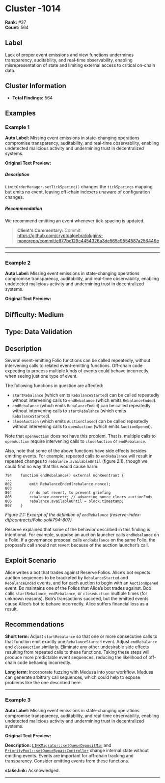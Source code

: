 # Cluster -1014

**Rank:** #37  
**Count:** 564  

## Label
Lack of proper event emissions and view functions undermines transparency, auditability, and real-time observability, enabling misrepresentation of state and limiting external access to critical on-chain data.

## Cluster Information
- **Total Findings:** 564

## Examples

### Example 1

**Auto Label:** Missing event emissions in state-changing operations compromise transparency, auditability, and real-time observability, enabling undetected malicious activity and undermining trust in decentralized systems.  

**Original Text Preview:**

##### Description
`LimitOrderManager.setTickSpacing()` changes the `tickSpacings` mapping but emits no event, leaving off-chain indexers unaware of configuration changes.
<br/>
##### Recommendation
We recommend emitting an event whenever tick-spacing is updated.

> **Client's Commentary:**
> Commit: https://github.com/cryptoalgebra/plugins-monorepo/commit/e877bc129c4454326a3de565c9554587a256449e

---

---
### Example 2

**Auto Label:** Missing event emissions in state-changing operations compromise transparency, auditability, and real-time observability, enabling undetected malicious activity and undermining trust in decentralized systems.  

**Original Text Preview:**

## Diﬃculty: Medium

## Type: Data Validation

## Description
Several event-emitting Folio functions can be called repeatedly, without intervening calls to related event-emitting functions. Off-chain code expecting to process multiple kinds of events could behave incorrectly when seeing just one type of event.

The following functions in question are affected:
- `startRebalance` (which emits `RebalanceStarted`) can be called repeatedly without intervening calls to `endRebalance` (which emits `RebalanceEnded`).
- `endRebalance` (which emits `RebalanceEnded`) can be called repeatedly without intervening calls to `startRebalance` (which emits `RebalanceStarted`).
- `closeAuction` (which emits `AuctionClosed`) can be called repeatedly without intervening calls to `openAuction` (which emits `AuctionOpened`).

Note that `openAuction` does not have this problem. That is, multiple calls to `openAuction` require intervening calls to `closeAuction` or `endRebalance`.

Also, note that some of the above functions have side effects besides emitting events. For example, repeated calls to `endRebalance` will result in repeated changes to `rebalance.availableUntil` (figure 2.1), though we could find no way that this would cause harm:

```solidity
794    function endRebalance() external nonReentrant {
...
802        emit RebalanceEnded(rebalance.nonce);
803
804        // do not revert, to prevent griefing
805        rebalance.nonce++; // advancing nonce clears auctionEnds
806        rebalance.availableUntil = block.timestamp;
807    }
```
*Figure 2.1: Excerpt of the definition of `endRebalance` (reserve-index-dtf/contracts/Folio.sol#794–807)*

Reserve explained that some of the behavior described in this finding is intentional. For example, suppose an auction launcher calls `endRebalance` on a Folio. If a governance proposal calls `endRebalance` on the same Folio, the proposal’s call should not revert because of the auction launcher’s call.

## Exploit Scenario
Alice writes a bot that trades against Reserve Folios. Alice’s bot expects auction sequences to be bracketed by `RebalanceStarted` and `RebalanceEnded` events, and for each auction to begin with an `AuctionOpened` event. Bo maintains one of the Folios that Alice’s bot trades against. Bob calls `startRebalance`, `endRebalance`, or `closeAuction` multiple times (for unknown reasons). Bob’s transactions succeed, but the emitted events cause Alice’s bot to behave incorrectly. Alice suffers financial loss as a result.

## Recommendations
**Short term:** Adjust `startRebalance` so that one or more consecutive calls to that function emit exactly one `RebalanceStarted` event. Adjust `endRebalance` and `closeAuction` similarly. Eliminate any other undesirable side effects resulting from repeated calls to these functions. Taking these steps will produce more predictable event sequences, reducing the likelihood of off-chain code behaving incorrectly.

**Long term:** Incorporate fuzzing with Medusa into your workflow. Medusa can generate arbitrary call sequences, which could help to expose problems like the one described here.

---
### Example 3

**Auto Label:** Missing event emissions in state-changing operations compromise transparency, auditability, and real-time observability, enabling undetected malicious activity and undermining trust in decentralized systems.  

**Original Text Preview:**

**Description:** [`LINKMigrator::setQueueDepositMin`](https://github.com/stakedotlink/contracts/blob/0bd5e1eecd866b2077d6887e922c4c5940a6b452/contracts/linkStaking/LINKMigrator.sol#L119-L125) and [`PriorityPool::setQueueBypassController`](https://github.com/stakedotlink/contracts/blob/0bd5e1eecd866b2077d6887e922c4c5940a6b452/contracts/core/priorityPool/PriorityPool.sol#L678-L685) change internal state without emitting events. Events are important for off-chain tracking and transparency. Consider emitting events from these functions.

**stake.link:**
Acknowledged.

---
